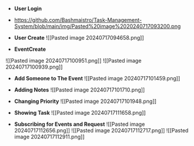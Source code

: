 - **User Login**
- https://github.com/Bashmaistro/Task-Management-System/blob/main/img/Pasted%20image%2020240717093200.png


- **User Create**
 ![[Pasted image 20240717094658.png]]

- **EventCreate**

![[Pasted image 20240717100951.png]]
![[Pasted image 20240717100939.png]]

- **Add Someone to The Event**
![[Pasted image 20240717101459.png]]

- **Adding Notes**
![[Pasted image 20240717101710.png]]

- **Changing Priority**
![[Pasted image 20240717101948.png]]

- **Showing Task**
![[Pasted image 20240717111658.png]]

- **Subscribing for Events and Request**
![[Pasted image 20240717112656.png]]
![[Pasted image 20240717112717.png]]
![[Pasted image 20240717112911.png]]

